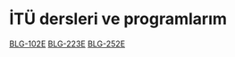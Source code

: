 # İTÜ dersleri ve programlarım

[BLG-102E]()
[BLG-223E]()
[BLG-252E]()

<!---
ozberkhz/ozberkhz is a ✨ special ✨ repository because its `README.md` (this file) appears on your GitHub profile.
You can click the Preview link to take a look at your changes.
--->
